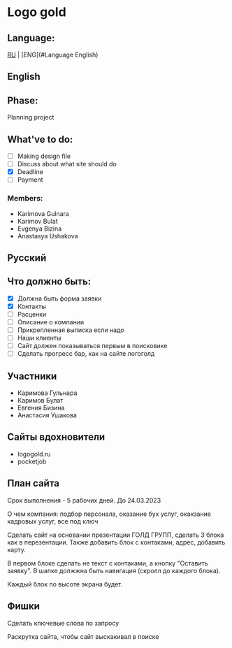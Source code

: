 # Logo gold

## Language:

[RU](#) | [ENG](#Language English)

## English

## Phase:

Planning project

## What've to do:

- [ ] Making design file
- [ ] Discuss about what site should do
- [x] Deadline
- [ ] Payment

### Members:

- Karimova Gulnara
- Karimov Bulat
- Evgenya Bizina
- Anastasya Ushakova

## Русский

## Что должно быть:

- [x] Должна быть форма заявки
- [x] Контакты
- [ ] Расценки
- [ ] Описание о компании
- [ ] Прикрепленная выписка если надо
- [ ] Наши клиенты
- [ ] Сайт должен показываться первым в поисковике
- [ ] Сделать прогресс бар, как на сайте логоголд

## Участники

- Каримова Гульнара
- Каримов Булат
- Евгения Бизина
- Анастасия Ушакова

## Сайты вдохновители

- logogold.ru
- pocketjob

## План сайта

Срок выполнения - 5 рабочих дней. До 24.03.2023

О чем компания: подбор персонала, оказание бух услуг, окакзание кадровых услуг, все под ключ

Сделать сайт на основании презентации ГОЛД ГРУПП, сделать 3 блока как в перезентации. Также добавить блок с контаками, адрес, добавить карту.

В первом блоке сделать не текст с контаками, а кнопку "Оставить заявку". В шапке должжна быть навигация (скролл до каждого блока).

Каждый блок по высоте экрана будет.

## Фишки

Сделать ключевые слова по запросу

Раскрутка сайта, чтобы сайт выскакивал в поиске
